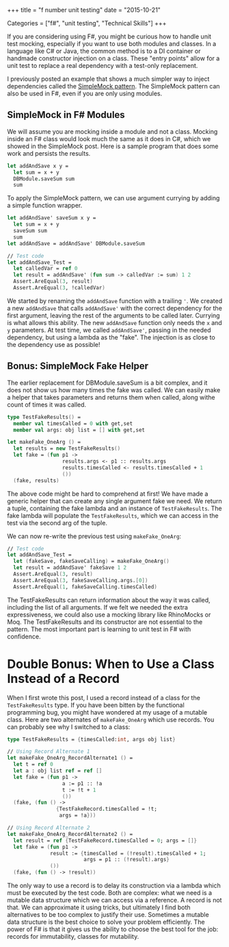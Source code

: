 +++
title = "f number unit testing"
date = "2015-10-21"

Categories = ["f#", "unit testing", "Technical Skills"]
+++

If you are considering using F#, you might be curious how to handle unit test
mocking, especially if you want to use both modules and classes. In a language
like C# or Java, the common method is to a DI container or handmade constructor
injection on a class. These "entry points" allow for a unit test to replace a
real dependency with a test-only replacement.

I previously posted an example that shows a much simpler way to inject
dependencies called the [SimpleMock pattern](http://deliberate-software.com/simplemock-unit-test-mocking/). The SimpleMock pattern can also be
used in F#, even if you are only using modules.

## SimpleMock in F# Modules

We will assume you are mocking inside a module and not a class. Mocking inside
an F# class would look much the same as it does in C#, which we showed in the
SimpleMock post. Here is a sample program that does some work and persists the
results.

``` fsharp
let addAndSave x y =
  let sum = x + y
  DBModule.saveSum sum
  sum
``` 

To apply the SimpleMock pattern, we can use argument currying by adding a simple
function wrapper.

``` fsharp
let addAndSave' saveSum x y = 
  let sum = x + y
  saveSum sum
  sum
let addAndSave = addAndSave' DBModule.saveSum

// Test code
let addAndSave_Test =
  let calledVar = ref 0
  let result = addAndSave' (fun sum -> calledVar := sum) 1 2
  Assert.AreEqual(3, result)
  Assert.AreEqual(3, !calledVar)
``` 

We started by renaming the ```addAndSave``` function with a trailing ```'```. We
created a new ```addAndSave``` that calls ```addAndSave'``` with the correct
dependency for the first argument, leaving the rest of the arguments to be
called later. Currying is what allows this ability. The new ```addAndSave```
function only needs the ```x``` and ```y``` parameters. At test time, we called ```addAndSave'```, passing in the needed dependency, but using a lambda as the
"fake". The injection is as close to the dependency use as possible!

## Bonus: SimpleMock Fake Helper

The earlier replacement for DBModule.saveSum is a bit complex, and it does not
show us how many times the fake was called. We can easily make a helper that
takes parameters and returns them when called, along withe count of times it was
called.

``` fsharp
type TestFakeResults() =
  member val timesCalled = 0 with get,set
  member val args: obj list = [] with get,set

let makeFake_OneArg () =
  let results = new TestFakeResults()
  let fake = (fun p1 ->
                  results.args <- p1 :: results.args
                  results.timesCalled <- results.timesCalled + 1
                  ())
  (fake, results)
```

The above code might be hard to comprehend at first! We have made a generic
helper that can create any single argument fake we need. We return a tuple,
containing the fake lambda and an instance of ```TestFakeResults```. The fake
lambda will populate the ```TestFakeResults```, which we can access in the test
via the second arg of the tuple.

We can now re-write the previous test using ```makeFake_OneArg```:

``` fsharp
// Test code
let addAndSave_Test =
  let (fakeSave, fakeSaveCalling) = makeFake_OneArg()
  let result = addAndSave' fakeSave 1 2
  Assert.AreEqual(3, result)
  Assert.AreEqual(3, fakeSaveCalling.args.[0])
  Assert.AreEqual(1, fakeSaveCalling.timesCalled)
``` 

The TestFakeResults can return information about the way it was called,
including the list of all arguments. If we felt we needed the extra
expressiveness, we could also use a mocking library like RhinoMocks or Moq. The
TestFakeResults and its constructor are not essential to the pattern. The most
important part is learning to unit test in F# with confidence.

# Double Bonus: When to Use a Class Instead of a Record

When I first wrote this post, I used a record instead of a class for the ```TestFakeResults``` type. If you have been bitten by the functional programming bug,
you might have wondered at my usage of a mutable class. Here are two alternates
of ```makeFake_OneArg``` which use records. You can probably see why I switched to a class:

``` fsharp
type TestFakeResults = {timesCalled:int, args obj list}

// Using Record Alternate 1
let makeFake_OneArg_RecordAlternate1 () = 
  let t = ref 0
  let a : obj list ref = ref []
  let fake = (fun p1 ->
                  a := p1 :: !a
                  t := !t + 1
                  ())
  (fake, (fun () ->
                {TestFakeRecord.timesCalled = !t;
                 args = !a}))

// Using Record Alternate 2
let makeFake_OneArg_RecordAlternate2 () = 
  let result = ref {TestFakeRecord.timesCalled = 0; args = []}
  let fake = (fun p1 ->
              result := {timesCalled = (!result).timesCalled + 1;
                         args = p1 :: (!result).args}
              ())
  (fake, (fun () -> !result))
```

The only way to use a record is to delay its construction via a lambda which
must be executed by the test code. Both are complex: what we need is a mutable
data structure which we can access via a reference. A record is not that. We can
approximate it using tricks, but ultimately I find both alternatives to be too
complex to justify their use. Sometimes a mutable data structure is the best
choice to solve your problem efficiently. The power of F# is that it gives us
the ability to choose the best tool for the job: records for immutability,
classes for mutability.
